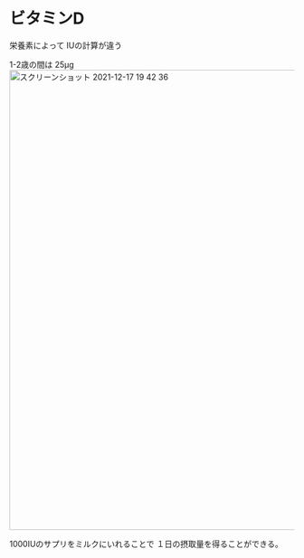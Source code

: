 # ビタミンD

栄養素によって IUの計算が違う

1-2歳の間は 25μg
<img width="814" alt="スクリーンショット 2021-12-17 19 42 36" src="https://user-images.githubusercontent.com/2202197/146532456-8d2e9839-c2ca-42de-85f5-10080d97d40d.png">


1000IUのサプリをミルクにいれることで １日の摂取量を得ることができる。

